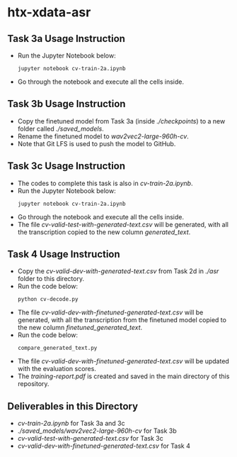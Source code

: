 # htx-xdata-asr

## Task 3a Usage Instruction

- Run the Jupyter Notebook below:
  ```
  jupyter notebook cv-train-2a.ipynb
  ```
- Go through the notebook and execute all the cells inside.

## Task 3b Usage Instruction

- Copy the finetuned model from Task 3a (inside _./checkpoints_) to a new folder called _./saved_models_.
- Rename the finetuned model to _wav2vec2-large-960h-cv_.
- Note that Git LFS is used to push the model to GitHub.

## Task 3c Usage Instruction

- The codes to complete this task is also in _cv-train-2a.ipynb_.
- Run the Jupyter Notebook below:
  ```
  jupyter notebook cv-train-2a.ipynb
  ```
- Go through the notebook and execute all the cells inside.
- The file _cv-valid-test-with-generated-text.csv_ will be generated, with all the transcription copied to the new column _generated_text_.

## Task 4 Usage Instruction

- Copy the _cv-valid-dev-with-generated-text.csv_ from Task 2d in _./asr_ folder to this directory.
- Run the code below:
  ```
  python cv-decode.py
  ```
- The file _cv-valid-dev-with-finetuned-generated-text.csv_ will be generated, with all the transcription from the finetuned model copied to the new column _finetuned_generated_text_.
- Run the code below:
  ```
  compare_generated_text.py
  ```
- The file _cv-valid-dev-with-finetuned-generated-text.csv_ will be updated with the evaluation scores.
- The _training-report.pdf_ is created and saved in the main directory of this repository.

## Deliverables in this Directory

- _cv-train-2a.ipynb_ for Task 3a and 3c
- _./saved_models/wav2vec2-large-960h-cv_ for Task 3b
- _cv-valid-test-with-generated-text.csv_ for Task 3c
- _cv-valid-dev-with-finetuned-generated-text.csv_ for Task 4
